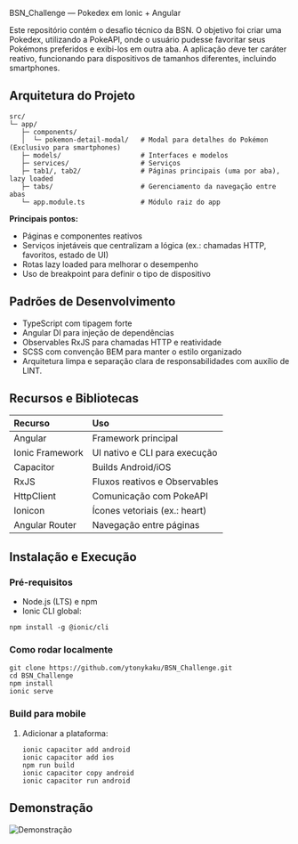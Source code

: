 
BSN_Challenge — Pokedex em Ionic + Angular

Este repositório contém o desafio técnico da BSN. O objetivo foi criar uma Pokedex, utilizando a PokeAPI, onde o usuário pudesse favoritar seus Pokémons preferidos e exibi-los em outra aba.
A aplicação deve ter caráter reativo, funcionando para dispositivos de tamanhos diferentes, incluindo smartphones.

## Arquitetura do Projeto

```
src/
└─ app/
   ├─ components/
   │  └─ pokemon-detail-modal/   # Modal para detalhes do Pokémon (Exclusivo para smartphones)
   ├─ models/                    # Interfaces e modelos
   ├─ services/                  # Serviços
   ├─ tab1/, tab2/               # Páginas principais (uma por aba), lazy loaded
   ├─ tabs/                      # Gerenciamento da navegação entre abas
   └─ app.module.ts              # Módulo raiz do app
````

**Principais pontos:**

  * Páginas e componentes reativos
  * Serviços injetáveis que centralizam a lógica (ex.: chamadas HTTP, favoritos, estado de UI)
  * Rotas lazy loaded para melhorar o desempenho
  * Uso de breakpoint para definir o tipo de dispositivo

## Padrões de Desenvolvimento

  * TypeScript com tipagem forte
  * Angular DI para injeção de dependências
  * Observables RxJS para chamadas HTTP e reatividade
  * SCSS com convenção BEM para manter o estilo organizado
  * Arquitetura limpa e separação clara de responsabilidades com auxílio de LINT.

## Recursos e Bibliotecas

| Recurso       | Uso                                        |
| :------------ | :----------------------------------------- |
| Angular       | Framework principal                        |
| Ionic Framework | UI nativo e CLI para execução              |
| Capacitor     | Builds Android/iOS                         |
| RxJS          | Fluxos reativos e Observables              |
| HttpClient    | Comunicação com PokeAPI                    |
| Ionicon       | Ícones vetoriais (ex.: heart)              |
| Angular Router | Navegação entre páginas                    |

## Instalação e Execução

### Pré-requisitos

  * Node.js (LTS) e npm
  * Ionic CLI global:

<!-- end list -->

```
npm install -g @ionic/cli
```

### Como rodar localmente

    git clone https://github.com/ytonykaku/BSN_Challenge.git
    cd BSN_Challenge
    npm install
    ionic serve

### Build para mobile

1.  Adicionar a plataforma:

    ```
    ionic capacitor add android
    ionic capacitor add ios
    npm run build
    ionic capacitor copy android
    ionic capacitor run android
    ```

## Demonstração

![Demonstração](https://media1.giphy.com/media/v1.Y2lkPTc5MGI3NjExNmI4ODc3aXFoNHhoZGZna3E3bWprejBnYzU3MjB6MzM3MGhwbTZpcSZlcD12MV9pbnRlcm5hbF9naWZfYnlfaWQmY3Q9Zw/mfxWB9QMg7dYXA9Ir0/giphy.gif)
